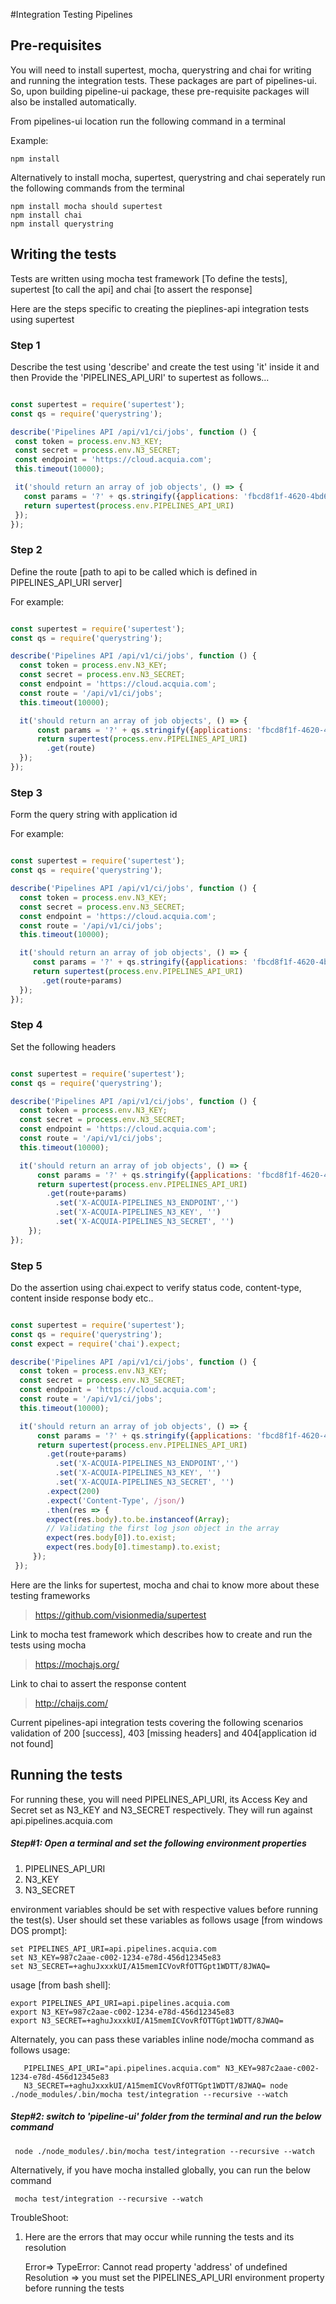 #Integration Testing Pipelines

## Pre-requisites

You will need to install supertest, mocha, querystring and chai for writing and running the integration tests.
These packages are part of pipelines-ui. So, upon building pipeline-ui package, these pre-requisite packages
will also be installed automatically.

From pipelines-ui location run the following command in a terminal

Example:

    npm install

Alternatively to install mocha, supertest, querystring and chai seperately run the following commands from the terminal

    npm install mocha should supertest
    npm install chai
    npm install querystring


## Writing the tests
Tests are written using mocha test framework [To define the tests], supertest [to call the api] and chai [to assert the response]

Here are the steps specific to creating the pieplines-api integration tests using supertest

### Step 1
 Describe the test using 'describe' and create the test using 'it' inside it and then Provide the 'PIPELINES_API_URI' to supertest as follows...

 ```js

const supertest = require('supertest');
const qs = require('querystring');

describe('Pipelines API /api/v1/ci/jobs', function () {
  const token = process.env.N3_KEY;
  const secret = process.env.N3_SECRET;
  const endpoint = 'https://cloud.acquia.com';
  this.timeout(10000);

  it('should return an array of job objects', () => {
    const params = '?' + qs.stringify({applications: 'fbcd8f1f-4620-4bd6-9b60-f8d9d0f74fd0'});
    return supertest(process.env.PIPELINES_API_URI)
  });
 });
 ```
### Step 2
Define the route [path to api to be called which is defined in  PIPELINES_API_URI server]

For example:
```js

const supertest = require('supertest');
const qs = require('querystring');

describe('Pipelines API /api/v1/ci/jobs', function () {
  const token = process.env.N3_KEY;
  const secret = process.env.N3_SECRET;
  const endpoint = 'https://cloud.acquia.com';
  const route = '/api/v1/ci/jobs';
  this.timeout(10000);

  it('should return an array of job objects', () => {
      const params = '?' + qs.stringify({applications: 'fbcd8f1f-4620-4bd6-9b60-f8d9d0f74fd0'});
      return supertest(process.env.PIPELINES_API_URI)
        .get(route)
  });
});
  ```
### Step 3
Form the query string with application id

For example:
```js

const supertest = require('supertest');
const qs = require('querystring');

describe('Pipelines API /api/v1/ci/jobs', function () {
  const token = process.env.N3_KEY;
  const secret = process.env.N3_SECRET;
  const endpoint = 'https://cloud.acquia.com';
  const route = '/api/v1/ci/jobs';
  this.timeout(10000);

  it('should return an array of job objects', () => {
     const params = '?' + qs.stringify({applications: 'fbcd8f1f-4620-4bd6-9b60-f8d9d0f74fd0'});
     return supertest(process.env.PIPELINES_API_URI)
       .get(route+params)
  });
});

```
### Step 4
Set the following headers
```js

const supertest = require('supertest');
const qs = require('querystring');

describe('Pipelines API /api/v1/ci/jobs', function () {
  const token = process.env.N3_KEY;
  const secret = process.env.N3_SECRET;
  const endpoint = 'https://cloud.acquia.com';
  const route = '/api/v1/ci/jobs';
  this.timeout(10000);

  it('should return an array of job objects', () => {
      const params = '?' + qs.stringify({applications: 'fbcd8f1f-4620-4bd6-9b60-f8d9d0f74fd0'});
      return supertest(process.env.PIPELINES_API_URI)
        .get(route+params)
	      .set('X-ACQUIA-PIPELINES_N3_ENDPOINT','')
	      .set('X-ACQUIA-PIPELINES_N3_KEY', '')
	      .set('X-ACQUIA-PIPELINES_N3_SECRET', '')
	});
});

  ```

### Step 5
Do the assertion using chai.expect to verify status code, content-type, content inside response body etc..

```js

const supertest = require('supertest');
const qs = require('querystring');
const expect = require('chai').expect;

describe('Pipelines API /api/v1/ci/jobs', function () {
  const token = process.env.N3_KEY;
  const secret = process.env.N3_SECRET;
  const endpoint = 'https://cloud.acquia.com';
  const route = '/api/v1/ci/jobs';
  this.timeout(10000);

  it('should return an array of job objects', () => {
      const params = '?' + qs.stringify({applications: 'fbcd8f1f-4620-4bd6-9b60-f8d9d0f74fd0'});
      return supertest(process.env.PIPELINES_API_URI)
        .get(route+params)
	      .set('X-ACQUIA-PIPELINES_N3_ENDPOINT','')
	      .set('X-ACQUIA-PIPELINES_N3_KEY', '')
	      .set('X-ACQUIA-PIPELINES_N3_SECRET', '')
        .expect(200)
        .expect('Content-Type', /json/)
        .then(res => {
        expect(res.body).to.be.instanceof(Array);
        // Validating the first log json object in the array
        expect(res.body[0]).to.exist;
        expect(res.body[0].timestamp).to.exist;
	 });
 });

```
Here are the links for supertest, mocha and chai to know more about these testing frameworks
> https://github.com/visionmedia/supertest

Link to mocha test framework which describes how to create and run the tests using mocha
> https://mochajs.org/

Link to chai to assert the response content
> http://chaijs.com/

Current pipelines-api integration tests covering the following scenarios
validation of 200 [success], 403 [missing headers] and 404[application id not found]


## Running the tests
For running these, you will need PIPELINES_API_URI, its Access Key and Secret set as N3_KEY and N3_SECRET respectively.
They will run against api.pipelines.acquia.com


##### Step#1: Open a terminal and set the following environment properties
 1. PIPELINES_API_URI
 2. N3_KEY
 3. N3_SECRET

environment variables should be set with respective values before running the test(s). User should set these variables as follows
usage [from windows DOS prompt]:

    set PIPELINES_API_URI=api.pipelines.acquia.com
    set N3_KEY=987c2aae-c002-1234-e78d-456d12345e83
    set N3_SECRET=+aghuJxxxkUI/A15memICVovRfOTTGpt1WDTT/8JWAQ=

usage [from bash shell]:

    export PIPELINES_API_URI=api.pipelines.acquia.com
    export N3_KEY=987c2aae-c002-1234-e78d-456d12345e83
    export N3_SECRET=+aghuJxxxkUI/A15memICVovRfOTTGpt1WDTT/8JWAQ=

Alternately, you can pass these variables inline node/mocha command as follows
usage:

       PIPELINES_API_URI="api.pipelines.acquia.com" N3_KEY=987c2aae-c002-1234-e78d-456d12345e83
       N3_SECRET=+aghuJxxxkUI/A15memICVovRfOTTGpt1WDTT/8JWAQ= node ./node_modules/.bin/mocha test/integration --recursive --watch

##### Step#2: switch to 'pipeline-ui' folder from the terminal and run the below command

     node ./node_modules/.bin/mocha test/integration --recursive --watch

  Alternatively, if you have mocha installed globally, you can run the below command

     mocha test/integration --recursive --watch

TroubleShoot:
1. Here are the errors that may occur while running the tests and its resolution

	Error=>  TypeError: Cannot read property 'address' of undefined
	Resolution => you must set the PIPELINES_API_URI environment property before running the tests
